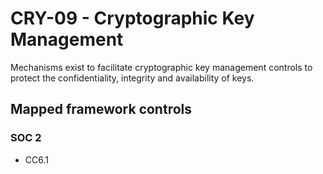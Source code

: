 # CRY-09 - Cryptographic Key Management
Mechanisms exist to facilitate cryptographic key management controls to protect the confidentiality, integrity and availability of keys.
## Mapped framework controls
### SOC 2
- CC6.1